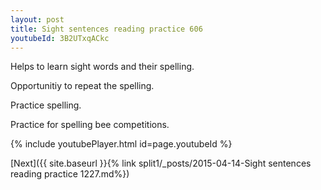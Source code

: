 ```yaml
---
layout: post
title: Sight sentences reading practice 606
youtubeId: 3B2UTxqACkc
---
```

 
 
Helps to learn sight words and their spelling.

Opportunitiy to repeat the spelling. 

Practice spelling. 
 
Practice for spelling bee competitions. 
 
{% include youtubePlayer.html id=page.youtubeId %}
 
 

[Next]({{ site.baseurl }}{% link  split1/_posts/2015-04-14-Sight sentences reading practice 1227.md%})
 

